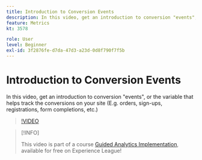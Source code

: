 ```yaml
---
title: Introduction to Conversion Events
description: In this video, get an introduction to conversion "events", or the variable that helps track the conversions on your site (E.g. orders, sign-ups, registrations, form completions, etc.)
feature: Metrics
kt: 3578

role: User
level: Beginner
exl-id: 3f2876fe-d7da-47d3-a23d-0d8f790f7f5b
---
```

# Introduction to Conversion Events

In this video, get an introduction to conversion "events", or the variable that helps track the conversions on your site (E.g. orders, sign-ups, registrations, form completions, etc.)

>[!VIDEO](https://video.tv.adobe.com/v/28764/?quality=12&learn=on)

>[!INFO]
>
> This video is part of a course [Guided Analytics Implementation](https://experienceleague.adobe.com/?recommended=Analytics-D-1-2019.1), available for free on Experience League!
